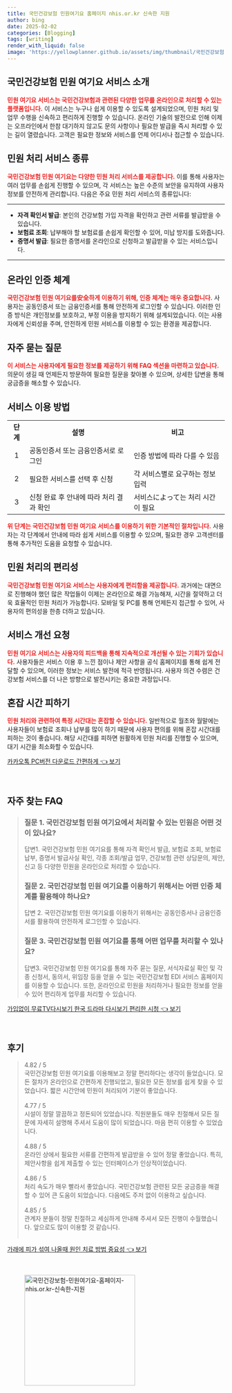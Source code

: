 ```yaml
---
title: 국민건강보험 민원여기요 홈페이지 nhis.or.kr 신속한 지원
author: bing
date: 2025-02-02
categories: [Blogging]
tags: [writing]
render_with_liquid: false
image: 'https://yellowplanner.github.io/assets/img/thumbnail/국민건강보험-민원여기요-홈페이지-nhis.or.kr-신속한-지원.webp'
---
```



<h2 id='국민건강보험_민원_여기요_소개'>국민건강보험 민원 여기요 서비스 소개</h2>

<p><b><span style="color: #ee2323;">민원 여기요 서비스는 국민건강보험과 관련된 다양한 업무를 온라인으로 처리할 수 있는 플랫폼입니다.</span></b> 이 서비스는 누구나 쉽게 이용할 수 있도록 설계되었으며, 민원 처리 및 업무 수행을 신속하고 편리하게 진행할 수 있습니다. 온라인 기술의 발전으로 인해 이제는 오프라인에서 한참 대기하지 않고도 문의 사항이나 필요한 발급을 즉시 처리할 수 있는 길이 열렸습니다. 고객은 필요한 정보와 서비스를 언제 어디서나 접근할 수 있습니다.</p>

<h2 id='민원_처리_서비스_종류'>민원 처리 서비스 종류</h2>

<p><b><span style="color: #ee2323;">국민건강보험 민원 여기요는 다양한 민원 처리 서비스를 제공합니다.</span></b> 이를 통해 사용자는 여러 업무를 손쉽게 진행할 수 있으며, 각 서비스는 높은 수준의 보안을 유지하여 사용자 정보를 안전하게 관리합니다. 다음은 주요 민원 처리 서비스의 종류입니다:</p>

<hr />

<ul>
    <li><b>자격 확인서 발급</b>: 본인의 건강보험 가입 자격을 확인하고 관련 서류를 발급받을 수 있습니다.</li>
    <li><b>보험료 조회</b>: 납부해야 할 보험료를 손쉽게 확인할 수 있어, 미납 방지를 도와줍니다.</li>
    <li><b>증명서 발급</b>: 필요한 증명서를 온라인으로 신청하고 발급받을 수 있는 서비스입니다.</li>
</ul>

<hr />

<h2 id='온라인_인증_체계'>온라인 인증 체계</h2>

<p><b><span style="color: #ee2323;">국민건강보험 민원 여기요를安全하게 이용하기 위해, 인증 체계는 매우 중요합니다.</span></b> 사용자는 공동인증서 또는 금융인증서를 통해 안전하게 로그인할 수 있습니다. 이러한 인증 방식은 개인정보를 보호하고, 부정 이용을 방지하기 위해 설계되었습니다. 이는 사용자에게 신뢰성을 주며, 안전하게 민원 서비스를 이용할 수 있는 환경을 제공합니다.</p>

<h2 id='자주_묻는_질문'>자주 묻는 질문</h2>

<p><b><span style="color: #ee2323;">이 서비스는 사용자에게 필요한 정보를 제공하기 위해 FAQ 섹션을 마련하고 있습니다.</span></b> 의문이 생길 때 언제든지 방문하여 필요한 질문을 찾아볼 수 있으며, 상세한 답변을 통해 궁금증을 해소할 수 있습니다.</p>

<h2 id='서비스_이용방법'>서비스 이용 방법</h2>

<table>
    <tr>
        <td style="text-align: center; height: 17px;"><b>단계</b></td>
        <td style="text-align: center; height: 17px;"><b>설명</b></td>
        <td style="text-align: center; height: 17px;"><b>비고</b></td>
    </tr>
    <tr>
        <td style="text-align: center; height: 17px;">1</td>
        <td>공동인증서 또는 금융인증서로 로그인</td>
        <td>인증 방법에 따라 다를 수 있음</td>
    </tr>
    <tr>
        <td style="text-align: center; height: 17px;">2</td>
        <td>필요한 서비스를 선택 후 신청</td>
        <td>각 서비스별로 요구하는 정보 입력</td>
    </tr>
    <tr>
        <td style="text-align: center; height: 17px;">3</td>
        <td>신청 완료 후 안내에 따라 처리 결과 확인</td>
        <td>서비스によって는 처리 시간이 필요</td>
    </tr>
</table>

<p><b><span style="color: #ee2323;">위 단계는 국민건강보험 민원 여기요 서비스를 이용하기 위한 기본적인 절차입니다.</span></b> 사용자는 각 단계에서 안내에 따라 쉽게 서비스를 이용할 수 있으며, 필요한 경우 고객센터를 통해 추가적인 도움을 요청할 수 있습니다.</p>

<h2 id='민원_처리_편의성'>민원 처리의 편리성</h2>

<p><b><span style="color: #ee2323;">국민건강보험 민원 여기요 서비스는 사용자에게 편리함을 제공합니다.</span></b> 과거에는 대면으로 진행해야 했던 많은 작업들이 이제는 온라인으로 해결 가능해져, 시간을 절약하고 더욱 효율적인 민원 처리가 가능합니다. 모바일 및 PC를 통해 언제든지 접근할 수 있어, 사용자의 편의성을 한층 더하고 있습니다.</p>

<h2 id='서비스_개선_요청'>서비스 개선 요청</h2>

<p><b><span style="color: #ee2323;">민원 여기요 서비스는 사용자의 피드백을 통해 지속적으로 개선될 수 있는 기회가 있습니다.</span></b> 사용자들은 서비스 이용 후 느낀 점이나 제안 사항을 공식 홈페이지를 통해 쉽게 전달할 수 있으며, 이러한 정보는 서비스 발전에 적극 반영됩니다. 사용자 의견 수렴은 건강보험 서비스를 더 나은 방향으로 발전시키는 중요한 과정입니다.</p>

<h2 id='혼잡_시간_피하기'>혼잡 시간 피하기</h2>

<p><b><span style="color: #ee2323;">민원 처리와 관련하여 특정 시간대는 혼잡할 수 있습니다.</span></b> 일반적으로 월초와 월말에는 사용자들이 보험료 조회나 납부를 많이 하기 때문에 사용자 편의를 위해 혼잡 시간대를 피하는 것이 좋습니다. 해당 시간대를 피하면 원활하게 민원 처리를 진행할 수 있으며, 대기 시간을 최소화할 수 있습니다.</p>


<p><a class="click-button" title="카카오톡 PC버전 다운로드 간편하게" href="https://yellowplanner.github.io/posts/%EC%B9%B4%EC%B9%B4%EC%98%A4%ED%86%A1-PC%EB%B2%84%EC%A0%84-%EB%8B%A4%EC%9A%B4%EB%A1%9C%EB%93%9C-%EA%B0%84%ED%8E%B8%ED%95%98%EA%B2%8C/" rel="dofollow">카카오톡 PC버전 다운로드 간편하게 👈 보기</a></p><br>
<h2 id='자주_찾는_FAQ'>자주 찾는 FAQ</h2>
<div itemscope="" itemtype="https://schema.org/FAQPage"> 
<blockquote> 
<div itemscope="" itemprop="mainEntity" itemtype="https://schema.org/Question"> 
<h3 itemprop="name">질문 1. 국민건강보험 민원 여기요에서 처리할 수 있는 민원은 어떤 것이 있나요?</h3> 
<div itemscope="" itemprop="acceptedAnswer" itemtype="https://schema.org/Answer"> 
<span itemprop="text"> 
<p>답변1. 국민건강보험 민원 여기요를 통해 자격 확인서 발급, 보험료 조회, 보험료 납부, 증명서 발급사실 확인, 각종 조회/발급 업무, 건강보험 관련 상담문의, 제안, 신고 등 다양한 민원을 온라인으로 처리할 수 있습니다.</p> 
</span> 
</div> 
</div> 

<div itemscope="" itemprop="mainEntity" itemtype="https://schema.org/Question"> 
<h3 itemprop="name">질문 2. 국민건강보험 민원 여기요를 이용하기 위해서는 어떤 인증 체계를 활용해야 하나요?</h3> 
<div itemscope="" itemprop="acceptedAnswer" itemtype="https://schema.org/Answer"> 
<span itemprop="text"> 
<p>답변 2. 국민건강보험 민원 여기요를 이용하기 위해서는 공동인증서나 금융인증서를 활용하여 안전하게 로그인할 수 있습니다.</p> 
</span> 
</div> 
</div> 

<div itemscope="" itemprop="mainEntity" itemtype="https://schema.org/Question"> 
<h3 itemprop="name">질문 3. 국민건강보험 민원 여기요를 통해 어떤 업무를 처리할 수 있나요?</h3> 
<div itemscope="" itemprop="acceptedAnswer" itemtype="https://schema.org/Answer"> 
<span itemprop="text"> 
<p>답변3. 국민건강보험 민원 여기요를 통해 자주 묻는 질문, 서식자료실 확인 및 각종 신청서, 동의서, 위임장 등을 얻을 수 있는 국민건강보험 EDI 서비스 홈페이지를 이용할 수 있습니다. 또한, 온라인으로 민원을 처리하거나 필요한 정보를 얻을 수 있어 편리하게 업무를 처리할 수 있습니다.</p> 
</span> 
</div> 
</div> 
</blockquote> 
</div>
<p><a class="click-button" title="가입없이 무료TV다시보기 한국 드라마 다시보기 편리한 시청" href="https://yellowplanner.github.io/posts/%EA%B0%80%EC%9E%85%EC%97%86%EC%9D%B4-%EB%AC%B4%EB%A3%8CTV%EB%8B%A4%EC%8B%9C%EB%B3%B4%EA%B8%B0-%ED%95%9C%EA%B5%AD-%EB%93%9C%EB%9D%BC%EB%A7%88-%EB%8B%A4%EC%8B%9C%EB%B3%B4%EA%B8%B0-%ED%8E%B8%EB%A6%AC%ED%95%9C-%EC%8B%9C%EC%B2%AD/" rel="dofollow">가입없이 무료TV다시보기 한국 드라마 다시보기 편리한 시청 👈 보기</a></p><br>
<h2 id='후기'>후기</h2>
<div itemscope itemtype="https://schema.org/Product">
  <blockquote>
  <div itemprop="review" itemscope itemtype="https://schema.org/Review">
      <div itemprop="reviewRating" itemscope itemtype="https://schema.org/Rating"> <span itemprop="ratingValue">4.82</span> / <span itemprop="bestRating">5</span> </div>
      <span itemprop="reviewBody">국민건강보험 민원 여기요를 이용해보고 정말 편리하다는 생각이 들었습니다. 모든 절차가 온라인으로 간편하게 진행되었고, 필요한 모든 정보를 쉽게 찾을 수 있었습니다. 짧은 시간안에 민원이 처리되어 기분이 좋았습니다.</span>
  </div>
  <br>
  <div itemprop="review" itemscope itemtype="https://schema.org/Review">
      <div itemprop="reviewRating" itemscope itemtype="https://schema.org/Rating"> <span itemprop="ratingValue">4.77</span> / <span itemprop="bestRating">5</span> </div>
      <span itemprop="reviewBody">시설이 정말 깔끔하고 정돈되어 있었습니다. 직원분들도 매우 친절해서 모든 질문에 자세히 설명해 주셔서 도움이 많이 되었습니다. 마음 편히 이용할 수 있었습니다.</span>
  </div>
  <br>
  <div itemprop="review" itemscope itemtype="https://schema.org/Review">
      <div itemprop="reviewRating" itemscope itemtype="https://schema.org/Rating"> <span itemprop="ratingValue">4.88</span> / <span itemprop="bestRating">5</span> </div>
      <span itemprop="reviewBody">온라인 상에서 필요한 서류를 간편하게 발급받을 수 있어 정말 좋았습니다. 특히, 제안사항을 쉽게 제출할 수 있는 인터페이스가 인상적이었습니다.</span>
  </div>
  <br>
  <div itemprop="review" itemscope itemtype="https://schema.org/Review">
      <div itemprop="reviewRating" itemscope itemtype="https://schema.org/Rating"> <span itemprop="ratingValue">4.86</span> / <span itemprop="bestRating">5</span> </div>
      <span itemprop="reviewBody">처리 속도가 매우 빨라서 좋았습니다. 국민건강보험 관련된 모든 궁금증을 해결할 수 있어 큰 도움이 되었습니다. 다음에도 주저 없이 이용하고 싶습니다.</span>
  </div>
  <br>
  <div itemprop="review" itemscope itemtype="https://schema.org/Review">
      <div itemprop="reviewRating" itemscope itemtype="https://schema.org/Rating"> <span itemprop="ratingValue">4.85</span> / <span itemprop="bestRating">5</span> </div>
      <span itemprop="reviewBody">관계자 분들이 정말 친절하고 세심하게 안내해 주셔서 모든 진행이 수월했습니다. 앞으로도 많이 이용할 것 같습니다.</span>
  </div>
  <br>
  </blockquote>
</div>
<p><a class="click-button" title="가래에 피가 섞여 나올때 원인 치료 방법 중요성" href="https://yellowplanner.github.io/posts/%EA%B0%80%EB%9E%98%EC%97%90-%ED%94%BC%EA%B0%80-%EC%84%9E%EC%97%AC-%EB%82%98%EC%98%AC%EB%95%8C-%EC%9B%90%EC%9D%B8-%EC%B9%98%EB%A3%8C-%EB%B0%A9%EB%B2%95-%EC%A4%91%EC%9A%94%EC%84%B1/" rel="dofollow">가래에 피가 섞여 나올때 원인 치료 방법 중요성 👈 보기</a></p><br>
<figure class="image"><img src="https://yellowplanner.github.io/assets/img/thumbnail/국민건강보험-민원여기요-홈페이지-nhis.or.kr-신속한-지원.webp" alt="국민건강보험-민원여기요-홈페이지-nhis.or.kr-신속한-지원" width="256" height="256"></figure>